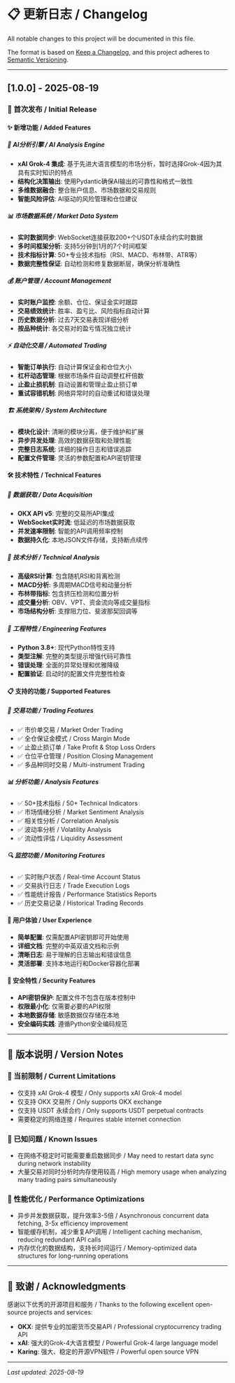 # 📋 更新日志 / Changelog

All notable changes to this project will be documented in this file.

The format is based on [Keep a Changelog](https://keepachangelog.com/en/1.0.0/),
and this project adheres to [Semantic Versioning](https://semver.org/spec/v2.0.0.html).

---

## [1.0.0] - 2025-08-19

### 🎉 首次发布 / Initial Release

#### ✨ 新增功能 / Added Features

##### 🤖 AI分析引擎 / AI Analysis Engine
- **xAI Grok-4 集成**: 基于先进大语言模型的市场分析，暂时选择Grok-4因为其具有实时知识的特点
- **结构化决策输出**: 使用Pydantic确保AI输出的可靠性和格式一致性
- **多维数据融合**: 整合账户信息、市场数据和交易规则
- **智能风险评估**: AI驱动的风险管理和仓位建议

##### 📊 市场数据系统 / Market Data System
- **实时数据同步**: WebSocket连接获取200+个USDT永续合约实时数据
- **多时间框架分析**: 支持5分钟到1月的7个时间框架
- **技术指标计算**: 50+专业技术指标（RSI、MACD、布林带、ATR等）
- **数据完整性保证**: 自动检测和修复数据断层，确保分析准确性

##### 💰 账户管理 / Account Management
- **实时账户监控**: 余额、仓位、保证金实时跟踪
- **交易绩效统计**: 胜率、盈亏比、风险指标自动计算
- **历史数据分析**: 过去7天交易表现详细分析
- **按品种统计**: 各交易对的盈亏情况独立统计

##### ⚡ 自动化交易 / Automated Trading
- **智能订单执行**: 自动计算保证金和仓位大小
- **杠杆动态管理**: 根据市场条件自动调整杠杆倍数
- **止盈止损机制**: 自动设置和管理止盈止损订单
- **重试容错机制**: 网络异常时的自动重试和错误处理

##### 🏗️ 系统架构 / System Architecture
- **模块化设计**: 清晰的模块分离，便于维护和扩展
- **异步并发处理**: 高效的数据获取和处理性能
- **完整日志系统**: 详细的操作日志和错误追踪
- **配置文件管理**: 灵活的参数配置和API密钥管理

#### 🛠️ 技术特性 / Technical Features

##### 📡 数据获取 / Data Acquisition
- **OKX API v5**: 完整的交易所API集成
- **WebSocket实时流**: 低延迟的市场数据获取
- **并发速率限制**: 智能的API调用频率控制
- **数据持久化**: 本地JSON文件存储，支持断点续传

##### 🧮 技术分析 / Technical Analysis
- **高级RSI计算**: 包含随机RSI和背离检测
- **MACD分析**: 多周期MACD信号和动量分析
- **布林带指标**: 包含挤压检测和位置分析
- **成交量分析**: OBV、VPT、资金流向等成交量指标
- **市场结构分析**: 支撑阻力位、斐波那契回调等

##### 🔧 工程特性 / Engineering Features
- **Python 3.8+**: 现代Python特性支持
- **类型注解**: 完整的类型提示增强代码可靠性
- **错误处理**: 全面的异常处理和优雅降级
- **配置验证**: 启动时的配置文件完整性检查

#### 📋 支持的功能 / Supported Features

##### 🎯 交易功能 / Trading Features
- ✅ 市价单交易 / Market Order Trading
- ✅ 全仓保证金模式 / Cross Margin Mode
- ✅ 止盈止损订单 / Take Profit & Stop Loss Orders
- ✅ 仓位平仓管理 / Position Closing Management
- ✅ 多品种同时交易 / Multi-instrument Trading

##### 📊 分析功能 / Analysis Features
- ✅ 50+技术指标 / 50+ Technical Indicators
- ✅ 市场情绪分析 / Market Sentiment Analysis
- ✅ 相关性分析 / Correlation Analysis
- ✅ 波动率分析 / Volatility Analysis
- ✅ 流动性评估 / Liquidity Assessment

##### 🔍 监控功能 / Monitoring Features
- ✅ 实时账户状态 / Real-time Account Status
- ✅ 交易执行日志 / Trade Execution Logs
- ✅ 性能统计报告 / Performance Statistics Reports
- ✅ 历史交易记录 / Historical Trading Records

#### 🎨 用户体验 / User Experience
- **简单配置**: 仅需配置API密钥即可开始使用
- **详细文档**: 完整的中英双语文档和示例
- **清晰日志**: 易于理解的日志输出和错误信息
- **灵活部署**: 支持本地运行和Docker容器化部署

#### 🔐 安全特性 / Security Features
- **API密钥保护**: 配置文件不包含在版本控制中
- **权限最小化**: 仅需要必要的API权限
- **本地数据存储**: 敏感数据仅存储在本地
- **安全编码实践**: 遵循Python安全编码规范

---

## 📝 版本说明 / Version Notes

### 🎯 当前限制 / Current Limitations
- 仅支持 xAI Grok-4 模型 / Only supports xAI Grok-4 model
- 仅支持 OKX 交易所 / Only supports OKX exchange
- 仅支持 USDT 永续合约 / Only supports USDT perpetual contracts
- 需要稳定的网络连接 / Requires stable internet connection

### 🔄 已知问题 / Known Issues
- 在网络不稳定时可能需要重启数据同步 / May need to restart data sync during network instability
- 大量交易对同时分析时内存使用较高 / High memory usage when analyzing many trading pairs simultaneously

### 🚀 性能优化 / Performance Optimizations
- 异步并发数据获取，提升效率3-5倍 / Asynchronous concurrent data fetching, 3-5x efficiency improvement
- 智能缓存机制，减少重复API调用 / Intelligent caching mechanism, reducing redundant API calls
- 内存优化的数据结构，支持长时间运行 / Memory-optimized data structures for long-running operations

---

## 🙏 致谢 / Acknowledgments

感谢以下优秀的开源项目和服务 / Thanks to the following excellent open-source projects and services:

- **OKX**: 提供专业的加密货币交易API / Professional cryptocurrency trading API
- **xAI**: 强大的Grok-4大语言模型 / Powerful Grok-4 large language model  
- **Karing**: 强大、稳定的开源VPN软件 / Powerful open source VPN

---

*Last updated: 2025-08-19*
